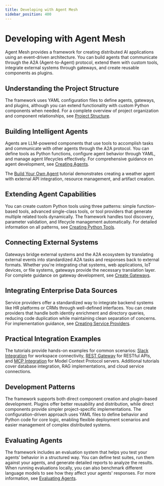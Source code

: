 ```yaml
---
title: Developing with Agent Mesh
sidebar_position: 400
---
```


# Developing with Agent Mesh

Agent Mesh provides a framework for creating distributed AI applications using an event-driven architecture. You can build agents that communicate through the A2A (Agent-to-Agent) protocol, extend them with custom tools, integrate external systems through gateways, and create reusable components as plugins.

## Understanding the Project Structure

The framework uses YAML configuration files to define agents, gateways, and plugins, although you can extend functionality with custom Python components when needed. For a complete overview of project organization and component relationships, see [Project Structure](structure.md).

## Building Intelligent Agents

Agents are LLM-powered components that use tools to accomplish tasks and communicate with other agents through the A2A protocol. You can define tools as Python functions, configure agent behavior through YAML, and manage agent lifecycles effectively. For comprehensive guidance on agent development, see [Creating Agents](create-agents.md).

The [Build Your Own Agent](tutorials/custom-agent.md) tutorial demonstrates creating a weather agent with external API integration, resource management, and artifact creation.

## Extending Agent Capabilities

You can create custom Python tools using three patterns: simple function-based tools, advanced single-class tools, or tool providers that generate multiple related tools dynamically. The framework handles tool discovery, parameter validation, and lifecycle management automatically. For detailed information on all patterns, see [Creating Python Tools](creating-python-tools.md).

## Connecting External Systems

Gateways bridge external systems and the A2A ecosystem by translating external events into standardized A2A tasks and responses back to external formats. Whether you're integrating chat systems, web applications, IoT devices, or file systems, gateways provide the necessary translation layer. For complete guidance on gateway development, see [Create Gateways](create-gateways.md).

## Integrating Enterprise Data Sources

Service providers offer a standardized way to integrate backend systems like HR platforms or CRMs through well-defined interfaces. You can create providers that handle both identity enrichment and directory queries, reducing code duplication while maintaining clean separation of concerns. For implementation guidance, see [Creating Service Providers](creating-service-providers.md).

## Practical Integration Examples

The tutorials provide hands-on examples for common scenarios: [Slack Integration](tutorials/slack-integration.md) for workspace connectivity, [REST Gateway](tutorials/rest-gateway.md) for RESTful APIs, and [MCP Integration](tutorials/mcp-integration.md) for Model Context Protocol servers. Additional tutorials cover database integration, RAG implementations, and cloud service connections.

## Development Patterns

The framework supports both direct component creation and plugin-based development. Plugins offer better reusability and distribution, while direct components provide simpler project-specific implementations. The configuration-driven approach uses YAML files to define behavior and Python code for core logic, enabling flexible deployment scenarios and easier management of complex distributed systems.

## Evaluating Agents

The framework includes an evaluation system that helps you test your agents' behavior in a structured way. You can define test suites, run them against your agents, and generate detailed reports to analyze the results. When running evaluations locally, you can also benchmark different language models to see how they affect your agents' responses. For more information, see [Evaluating Agents](evaluations.md).
